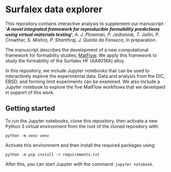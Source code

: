 # Surfalex data explorer

This repository contains interactive analysis to supplement our manuscript : '***A novel integrated framework for reproducible formability predictions using virtual materials testing***', *A. J. Plowman, P. Jedrasiak, T. Jailin, P. Crowther, S. Mishra, P. Shanthraj, J. Quinta da Fonseca*, in preparation.

The manuscript describes the development of a new computational framework for formability studies, [MatFlow](https://doi.org/10.5281/zenodo.3860533). We apply this framework to study the formability of the Surfalex HF (AA6016A) alloy.

In this repository, we include Jupyter notebooks that can be used to interactively explore the experimental data. Data and analysis from the DIC, EBSD, and forming limit experiments can be examined. We also include a Jupyter notebook to explore the five MatFlow workflows that we developed in support of this work.

## Getting started

To run the Jupyter notebooks, clone this repository, then activate a new Python 3 virtual environment from the root of the cloned repository with:

`python -m venv venv`

Activate this environment and then install the required packages using:

`python -m pip install -r requirements.txt`

After this, you can start Jupyter with the command: `jupyter notebook`.
